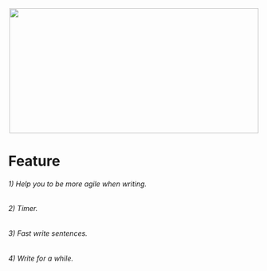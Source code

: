 <div id="hola" align="center">
 
<img src="https://i.pinimg.com/originals/cf/51/ad/cf51ad748537f4ea6899ab44388ad110.gif" width="500" height="250">
</div>
<!DOCTYPE html>
<html lang="en">
<!DOCTYPE html>
<html lang="en">
<!DOCTYPE html>
<html lang="en">

<body>
<h1>Feature</h1>    
<h6>
    1) Help you to be more agile when writing.  
</h6>
<h6>
    2) Timer.    
</h6>
<h6>
    3) Fast write sentences.
</h6>
<h6>
    4) Write for a while.
</h6>
</body>
</html>
